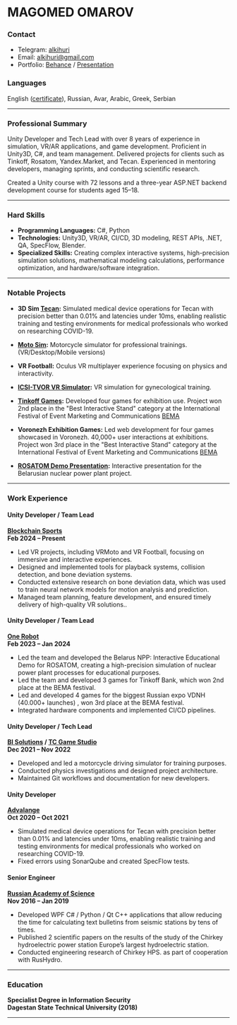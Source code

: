 # **MAGOMED OMAROV**

### **Contact**

- Telegram: [alkihuri](https://t.me/alkihuri)
- Email: [alkihuri@gmail.com](mailto:alkihuri@gmail.com)
- Portfolio: [Behance](https://www.behance.net/alkihuri) / [Presentation](https://www.canva.com/design/DAFXM4sg1js/96Dcw5otovRxzSQTQT9a1g/edit)

### **Languages**

English ([certificate](https://app.smalltalk2.me/cert/cde7ccb8)), Russian, Avar, Arabic, Greek, Serbian

---

### **Professional Summary**

Unity Developer and Tech Lead with over 8 years of experience in simulation, VR/AR applications, and game development. Proficient in Unity3D, C#, and team management. Delivered projects for clients such as Tinkoff, Rosatom, Yandex.Market, and Tecan. Experienced in mentoring developers, managing sprints, and conducting scientific research.



Created a Unity course with 72 lessons and a three-year ASP.NET backend development course for students aged 15–18.

---

### **Hard Skills**

- **Programming Languages:** C#, Python
- **Technologies:** Unity3D, VR/AR, CI/CD, 3D modeling, REST APIs, .NET, QA, SpecFlow, Blender.
- **Specialized Skills:** Creating complex interactive systems, high-precision simulation solutions, mathematical modeling calculations, performance optimization, and hardware/software integration.

---

### **Notable Projects**

- **3D Sim [Tecan](https://advalange.com/clients/tecan/3dsim):** Simulated medical device operations for Tecan with precision better than 0.01% and latencies under 10ms, enabling realistic training and testing environments for medical professionals who worked on researching COVID-19.

- **[Moto Sim](https://www.youtube.com/watch?v=aUL8V-LuF1M):** Motorcycle simulator for professional trainings. (VR/Desktop/Mobile versions)

- **VR Football:** Oculus VR multiplayer experience focusing on physics and interactivity.

- **[ICSI-TVOR VR Simulator](https://www.behance.net/gallery/177295841/VR-EMBRYO):** VR simulation for gynecological training.

- **[Tinkoff Games](https://www.behance.net/gallery/184411589/TINKOFF-ACTIVITIES):** Developed four games for exhibition use. Project won 2nd place in the "Best Interactive Stand" category at the International Festival of Event Marketing and Communications [BEMA](https://bemafestival.ru/winners/t-bank-integracziya-v-it-piknik/)

- **Voronezh Exhibition Games:** Led web development for four games showcased in Voronezh. 40,000+ user interactions at exhibitions. Project won 3rd place in the "Best Interactive Stand" category at the International Festival of Event Marketing and Communications [BEMA](https://bemafestival.ru/winners/vystavochnyj-stend-voronezhskoj-oblasti-na-forume-vystavke-rossiya-na-vdnh)

- **[ROSATOM Demo Presentation](https://www.behance.net/gallery/185208741/ROSATOM-Belarusian-Nuclear-Power-Plant-project):** Interactive presentation for the Belarusian nuclear power plant project.

---
 
### **Work Experience**

#### **Unity Developer / Team Lead**

**[Blockchain Sports](https://bcsports.io/)**  
**Feb 2024 – Present**

- Led VR projects, including VRMoto and VR Football, focusing on immersive and interactive experiences.
- Designed and implemented tools for playback systems, collision detection, and bone deviation systems.
- Conducted extensive research on bone deviation data, which was used to train neural network models for motion analysis and prediction.
- Managed team planning, feature development, and ensured timely delivery of high-quality VR solutions..


#### **Unity Developer / Team Lead**

**[One Robot](https://onerobot.pro/)**  
**Feb 2023 – Jan 2024**

- Led the team and developed the Belarus NPP: Interactive Educational Demo for ROSATOM, creating a high-precision simulation of nuclear power plant processes for educational purposes. 
- Led the team and developed 3 games for Tinkoff Bank, which won  2nd place at the BEMA festival.
- Led and developed 4 games for the biggest Russian expo VDNH (40.000+  launches) , won 3rd place at the BEMA festival.
- Integrated hardware components and implemented CI/CD pipelines.

#### **Unity Developer / Tech Lead**

**[BI Solutions](https://trace-x.ru/about/?ysclid=m8cy77x7q0679441658) / [TC Game Studio](https://tcgs.dev/)**  
**Dec 2021 – Nov 2022**

- Developed and led a motorcycle driving simulator for training purposes.
- Conducted physics investigations and designed project architecture.
- Maintained Git workflows and documentation for new developers.

#### **Unity Developer**

**[Advalange](https://advalange.com/clients/tecan/3dsim)**  
**Oct 2020 – Oct 2021**

- Simulated medical device operations for Tecan with precision better than 0.01% and latencies under 10ms, enabling realistic training and testing environments for medical professionals who worked on researching COVID-19.
- Fixed errors using SonarQube and created SpecFlow tests. 

#### **Senior Engineer**

**[Russian Academy of Science](http://dbgsras.ru/)**  
**Nov 2016 – Jan 2019**

- Developed WPF C# / Python / Qt  C++ applications that allow reducing the time for calculating text bulletins from seismic stations by tens of times.
- Published 2 scientific papers on the results of the study of the Chirkey hydroelectric power station Europe’s largest hydroelectric station.
- Conducted engineering research of Chirkey HPS.  as part of cooperation with RusHydro.

---

### **Education**

**Specialist Degree in Information Security**  
**Dagestan State Technical University (2018)**

---


